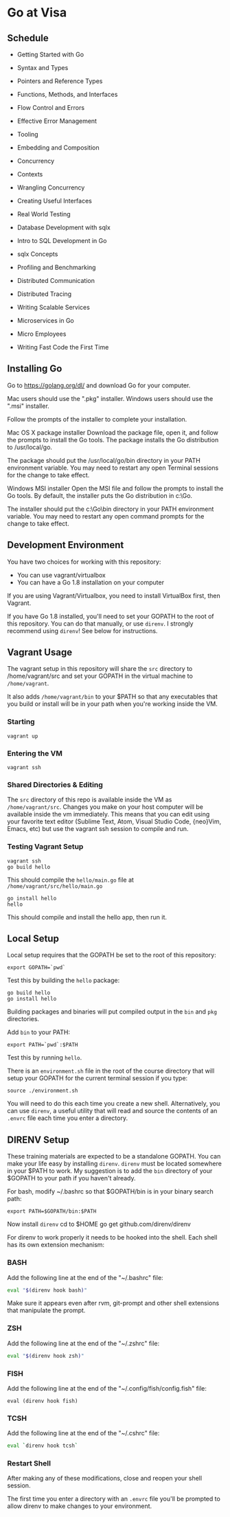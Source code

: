 # Go at Visa

## Schedule

* Getting Started with Go

* Syntax and Types

* Pointers and Reference Types

* Functions, Methods, and Interfaces

* Flow Control and Errors

* Effective Error Management

* Tooling

* Embedding and Composition

* Concurrency

* Contexts

* Wrangling Concurrency

* Creating Useful Interfaces

* Real World Testing

* Database Development with sqlx

* Intro to SQL Development in Go

* sqlx Concepts

* Profiling and Benchmarking

* Distributed Communication

* Distributed Tracing

* Writing Scalable Services

* Microservices in Go

* Micro Employees

* Writing Fast Code the First Time

## Installing Go

Go to https://golang.org/dl/ and download Go for your computer.

Mac users should use the ".pkg" installer.
Windows users should use the ".msi" installer.

Follow the prompts of the installer to complete your installation.

Mac OS X package installer
Download the package file, open it, and follow the prompts to install the Go tools. The package installs the Go distribution to /usr/local/go.

The package should put the /usr/local/go/bin directory in your PATH environment variable. You may need to restart any open Terminal sessions for the change to take effect.

Windows MSI installer
Open the MSI file and follow the prompts to install the Go tools. By default, the installer puts the Go distribution in c:\Go.

The installer should put the c:\Go\bin directory in your PATH environment variable. You may need to restart any open command prompts for the change to take effect.

## Development Environment

You have two choices for working with this repository:

* You can use vagrant/virtualbox
* You can have a Go 1.8 installation on your computer 

If you are using Vagrant/Virtualbox, you need to install VirtualBox first, then Vagrant.

If you have Go 1.8 installed, you'll need to set your GOPATH to the root of this repository.  You can do that manually, or use `direnv`. I strongly recommend using `direnv`!  See below for instructions.



## Vagrant Usage

The vagrant setup in this repository will share the `src` directory to /home/vagrant/src and set your GOPATH in the virtual machine to `/home/vagrant`.

It also adds `/home/vagrant/bin` to your $PATH so that any executables that you build or install will be in your path when you're working inside the VM.

###  Starting

	vagrant up

### Entering the VM
	
	vagrant ssh

### Shared Directories & Editing

The `src` directory of this repo is available inside the VM as `/home/vagrant/src`.  Changes you make on your host computer will be available inside the vm immediately.  This means that you can edit using your favorite text editor (Sublime Text, Atom, Visual Studio Code, {neo}Vim, Emacs, etc) but use the vagrant ssh session to compile and run.

### Testing Vagrant Setup

	vagrant ssh
	go build hello

This should compile the `hello/main.go` file at `/home/vagrant/src/hello/main.go`

	go install hello
	hello

This should compile and install the hello app, then run it.  


## Local Setup

Local setup requires that the GOPATH be set to the root of this repository:

	export GOPATH=`pwd`

Test this by building the `hello` package:

	go build hello
	go install hello

Building packages and binaries will put compiled output in the `bin` and `pkg` directories.  

Add `bin` to your PATH:

	export PATH=`pwd`:$PATH

Test this by running `hello`.

There is an `environment.sh` file in the root of the course directory that will setup your GOPATH for 
the current terminal session if you type:
	
	source ./environment.sh

You will need to do this each time you create a new shell.  Alternatively, you can use `direnv`, a useful utility
that will read and source the contents of an `.envrc` file each time you enter a directory.  

## DIRENV Setup

These training materials are expected to be a standalone GOPATH.  You can make your life easy by installing `direnv`.  `direnv` must be located somewhere in your $PATH to work.  My suggestion is to add the `bin` directory of your $GOPATH to your path if you haven't already.

For bash, modify ~/.bashrc so that $GOPATH/bin is in your binary search path:

	export PATH=$GOPATH/bin:$PATH

Now install `direnv`
	cd to $HOME 
	go get github.com/direnv/direnv

For direnv to work properly it needs to be hooked into the shell. Each shell
has its own extension mechanism:

### BASH

Add the following line at the end of the "~/.bashrc" file:

```sh
eval "$(direnv hook bash)"
```

Make sure it appears even after rvm, git-prompt and other shell extensions
that manipulate the prompt.

### ZSH

Add the following line at the end of the "~/.zshrc" file:

```sh
eval "$(direnv hook zsh)"
```

### FISH

Add the following line at the end of the "~/.config/fish/config.fish" file:

```fish
eval (direnv hook fish)
```

### TCSH

Add the following line at the end of the "~/.cshrc" file:

```sh
eval `direnv hook tcsh`
```

### Restart Shell

After making any of these modifications, close and reopen your shell session.

The first time you enter a directory with an `.envrc` file you'll be prompted to allow direnv to make changes to your environment.




